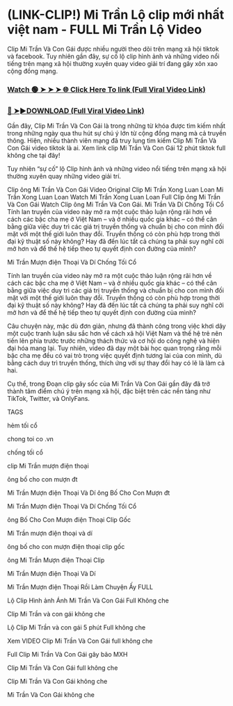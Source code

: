 # (LINK-CLIP!) Mi Trần Lộ clip mới nhất việt nam - FULL Mi Trần Lộ Video

Clip Mi Trần Và Con Gái được nhiều người theo dõi trên mạng xã hội tiktok và facebook. Tuy nhiên gần đây, sự cố lộ clip hình ảnh và những video nổi tiếng trên mạng xã hội thường xuyên quay video giải trí đang gây xôn xao cộng đồng mạng.


### [Watch 🟢 ➤ ➤ ➤ 🌐 Click Here To link (Full Viral Video Link)](https://cinesky.today/mi-tran-hd-video/)

### [🔴 ➤►DOWNLOAD (Full Viral Video Link)](https://cinesky.today/mi-tran-hd-video/)

Gần đây, Clip Mi Trần Và Con Gái là trong những từ khóa được tìm kiếm nhất trong những ngày qua thu hút sự chú ý lớn từ cộng đồng mạng mà cả truyền thông. Hiện, nhiều thành viên mạng đã truy lung tìm kiếm Clip Mi Trần Và Con Gái video tiktok là ai. Xem link clip Mi Trần Và Con Gái 12 phút tiktok full không che tại đây!

Tuy nhiên “sự cố” lộ Clip hình ảnh và những video nổi tiếng trên mạng xã hội thường xuyên quay những video giải trí.

Clip ông Mi Trần Và Con Gái Video Original Clip Mi Trần Xong Luan Loan Mi Trần Xong Luan Loan Watch Mi Trần Xong Luan Loan Full Clip ông Mi Trần Và Con Gái Watch Clip ông Mi Trần Và Con Gái. Mi Trần Và Dí Chống Tối Cổ Tính lan truyền của video này mở ra một cuộc thảo luận rộng rãi hơn về cách các bậc cha mẹ ở Việt Nam – và ở nhiều quốc gia khác – có thể cân bằng giữa việc duy trì các giá trị truyền thống và chuẩn bị cho con mình đối mặt với một thế giới luôn thay đổi. Truyền thống có còn phù hợp trong thời đại kỹ thuật số này không? Hay đã đến lúc tất cả chúng ta phải suy nghĩ cởi mở hơn và để thế hệ tiếp theo tự quyết định con đường của mình?

Mi Trần Mượn điện Thoại Và Dí Chống Tối Cổ

Tính lan truyền của video này mở ra một cuộc thảo luận rộng rãi hơn về cách các bậc cha mẹ ở Việt Nam – và ở nhiều quốc gia khác – có thể cân bằng giữa việc duy trì các giá trị truyền thống và chuẩn bị cho con mình đối mặt với một thế giới luôn thay đổi. Truyền thống có còn phù hợp trong thời đại kỹ thuật số này không? Hay đã đến lúc tất cả chúng ta phải suy nghĩ cởi mở hơn và để thế hệ tiếp theo tự quyết định con đường của mình?

Câu chuyện này, mặc dù đơn giản, nhưng đã thành công trong việc khơi dậy một cuộc tranh luận sâu sắc hơn về cách xã hội Việt Nam và thế hệ trẻ nên tiến lên phía trước trước những thách thức và cơ hội do công nghệ và hiện đại hóa mang lại. Tuy nhiên, video đã dạy một bài học quan trọng rằng mỗi bậc cha mẹ đều có vai trò trong việc quyết định tương lai của con mình, dù bằng cách duy trì truyền thống, thích ứng với sự thay đổi hay có lẽ là làm cả hai.

Cụ thể, trong Đoạn clip gây sốc của Mi Trần Và Con Gái gần đây đã trở thành tâm điểm chú ý trên mạng xã hội, đặc biệt trên các nền tảng như TikTok, Twitter, và OnlyFans.

TAGS

hẻm tối cổ

chong toi co .vn

chống tối cổ

clip Mi Trần mượn điện thoại

ông bố cho con mượn đt

Mi Trần Mượn điện Thoại Và Dí ông Bố Cho Con Mượn đt

Mi Trần Mượn điện Thoại Và Dí Chống Tối Cổ

ông Bố Cho Con Mượn điện Thoại Clip Gốc

Mi Trần mượn điện thoại và dí

ông bố cho con mượn điện thoại clip gốc

ông Mi Trần Mượn điện Thoại Clip

Mi Trần Mượn điện Thoại Và Dí

Mi Trần Mượn điện Thoại Rồi Làm Chuyện Ấy FULL

Lộ Clip Hình ảnh Ánh Mi Trần Và Con Gái Full Không che

Clip Mi Trần và con gái không che

Lộ Clip Mi Trần và con gái 5 phút Full không che

Xem VIDEO Clip Mi Trần Và Con Gái full không che

Full Clip Mi Trần Và Con Gái gây bão MXH

Clip Mi Trần Và Con Gái full không che

Clip Mi Trần Và Con Gái không che

Mi Trần Và Con Gái không che
